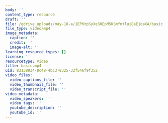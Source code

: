 ```yaml
---
body: ''
content_type: resource
draft: ''
file: /gdrive_uploads/may-18-a/1EPKtpSyXe38EpM5KSmfntlui8aEjqaXA/basic.mp4
file_type: video/mp4
image_metadata:
  caption: ''
  credit: ''
  image-alt: ''
learning_resource_types: []
license: ''
resourcetype: Video
title: basic.mp4
uid: 83138934-8c48-4bc3-8325-32f546f9f352
video_files:
  video_captions_file: ''
  video_thumbnail_file: ''
  video_transcript_file: ''
video_metadata:
  video_speakers: ''
  video_tags: ''
  youtube_description: ''
  youtube_id: ''
---
```

